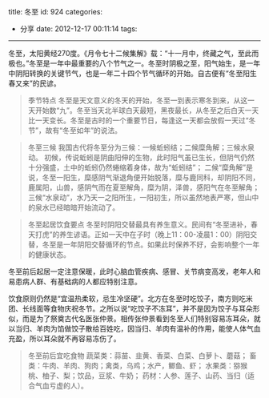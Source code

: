 title: 冬至
id: 924
categories:
  - 分享
date: 2012-12-17 00:11:14
tags:
---

冬至，太阳黄经270度。《月令七十二候集解》载：“十一月中，终藏之气，至此而极也。”冬至是一年中最重要的八个节气之一。冬至时阴极之至，阳气始生，是一年中阴阳转换的关键节气，也是一年二十四个节气循环的开始。自古便有“冬至阳生春又来”的民谚。

>季节特点
冬至是天文意义的冬天的开始，冬至一到表示寒冬到来，从这一天开始数“九”。冬至当天北半球白天最短，黑夜最长，从冬至之后白天一天比一天变长。冬至是古时的一个重要节日，每逢这一天都会放假一天过“冬节”，故有“冬至如年”的说法。

>冬至三候
我国古代将冬至分为三候：一候蚯蚓结；二候糜角解；三候水泉动。
初候，传说蚯蚓是阴曲阳伸的生物，此时阳气虽已生长，但阴气仍然十分强盛，土中的蚯蚓仍然蜷缩着身体，故为“蚯蚓结”；
二候“糜角解”是说，冬至一阳生，糜感阴气渐退角便开始脱落，糜与鹿同科，却阴阳不同，鹿属阳，山兽，感阴气而在夏至解角，糜为阴，泽兽，感阳气在冬至解角；
三候“水泉动”，水乃天一之阳所生，一阳初生，所以虽然地表严寒，但山中的泉水已经暗暗开始流动了。

>冬至起居饮食要点
冬至时阴阳交替最具有养生意义。民间有“冬至进补，春天打虎”的养生谚语。正如一天中在子时（晚上11：00-凌晨1：00）阴阳交替，冬至是一年阴阳交替循环的节点。如果此时保养不好，会影响整个一年的健康状态。

冬至前后起居一定注意保暖，此时心脑血管疾病、感冒、关节病变高发，老年人和易患病人群、有基础病的人都应特别注意。

饮食原则仍然是“宜温热柔软，忌生冷坚硬”。北方在冬至时吃饺子，南方则吃米团、长线面等食物庆祝冬节。之所以说“吃饺子不冻耳”，并不是因为饺子与耳朵形似，而是为了祭奠古代名医张仲景。相传张仲景看到冬至人们特别容易冻耳朵，就以当归、羊肉为馅做饺子散给百姓吃，因当归、羊肉有温补的作用，能使人体气血充盈，所以耳朵就不再容易冻伤了。

>冬至前后宜吃食物
蔬菜类：蒜苗、韭黄、香菜、白菜、白萝卜、蘑菇；
畜类：牛肉、羊肉、狗肉；禽类，乌鸡；水产，鲫鱼、虾；
水果类：猕猴桃、柚子、梨；饮品，豆浆、牛奶；
药材：人参、莲子、山药、当归（适合气血亏虚的人）。